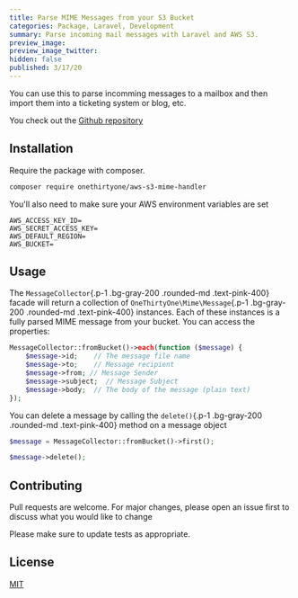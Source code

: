 ```yaml
---
title: Parse MIME Messages from your S3 Bucket
categories: Package, Laravel, Development
summary: Parse incoming mail messages with Laravel and AWS S3.
preview_image:
preview_image_twitter:
hidden: false
published: 3/17/20
---
```


You can use this to parse incomming messages to a mailbox and then import them into a ticketing system or blog, etc.	

You check out the [Github repository](https://github.com/robbfountain/aws-s3-mime-handler)

## Installation
Require the package with composer.

```bash
composer require onethirtyone/aws-s3-mime-handler
```

You'll also need to make sure your AWS environment variables are set

```dotenv
AWS_ACCESS_KEY_ID=
AWS_SECRET_ACCESS_KEY=
AWS_DEFAULT_REGION=
AWS_BUCKET=
```

## Usage
The `MessageCollector`{.p-1 .bg-gray-200 .rounded-md .text-pink-400} facade will return a collection of `OneThirtyOne\Mime\Message`{.p-1 .bg-gray-200 .rounded-md .text-pink-400} instances.  Each of these instances is a fully parsed MIME message from your bucket. You can access the properties:

```php
MessageCollector::fromBucket()->each(function ($message) {
    $message->id;    // The message file name
    $message->to;    // Message recipient
    $message->from; // Message Sender
    $message->subject;  // Message Subject
    $message->body;  // The body of the message (plain text)
});
```

You can delete a message by calling the `delete()`{.p-1 .bg-gray-200 .rounded-md .text-pink-400} method on a message object

```php
$message = MessageCollector::fromBucket()->first();

$message->delete();
```

## Contributing
Pull requests are welcome.  For major changes, please open an issue first to discuss what you would like to change

Please make sure to update tests as appropriate.

## License
[MIT](https://choosealicense.com/licenses/mit/)
